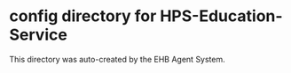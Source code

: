 # config directory for HPS-Education-Service

This directory was auto-created by the EHB Agent System.